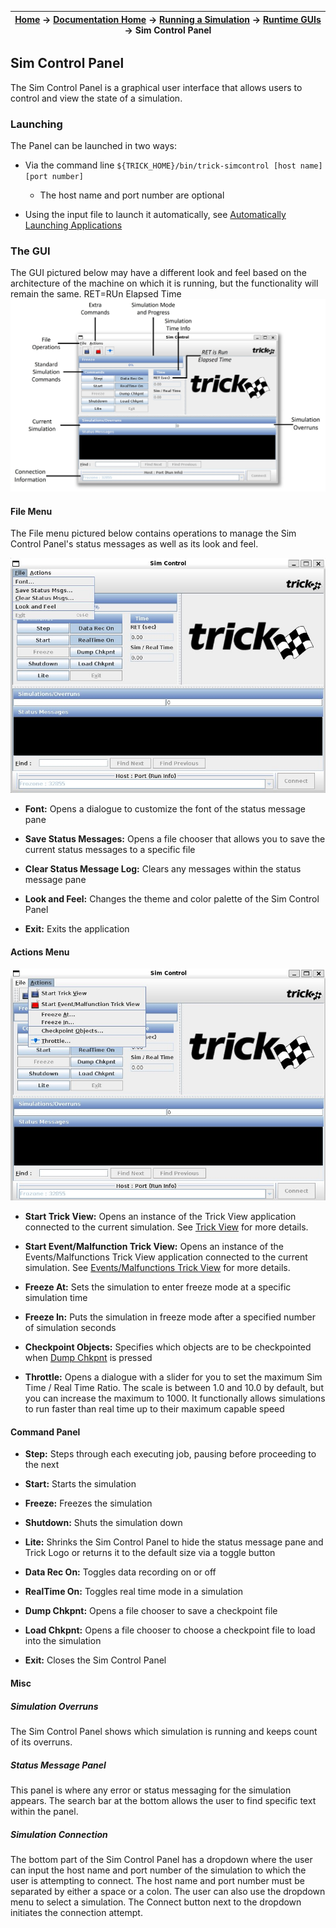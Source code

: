 | [Home](/trick) → [Documentation Home](../../Documentation-Home) → [Running a Simulation](../Running-a-Simulation) → [Runtime GUIs](Runtime-GUIs) → Sim Control Panel |
|------------------------------------------------------------------|

## Sim Control Panel

The Sim Control Panel is a graphical user interface that allows users to control and view the state of a simulation.

### Launching

The Panel can be launched in two ways:

- Via the command line `${TRICK_HOME}/bin/trick-simcontrol [host name] [port number]` 
  - The host name and port number are optional

- Using the input file to launch it automatically, see [Automatically Launching Applications](Runtime-GUIs#automatically-launching-applications)

### The GUI

The GUI pictured below may have a different look and feel based on the architecture of the machine on which it is running, but the functionality will remain the same.
RET=RUn Elapsed Time
![SimControlPanel](images/SimControlPanel.jpg)

#### File Menu

The File menu pictured below contains operations to manage the Sim Control Panel's status messages as well as its look and feel.

![SimControlPanel_File](images/SCP_File.jpg)

- **Font:** Opens a dialogue to customize the font of the status message pane

- **Save Status Messages:** Opens a file chooser that allows you to save the current status messages to a specific file

- **Clear Status Message Log:** Clears any messages within the status message pane

- **Look and Feel:** Changes the theme and color palette of the Sim Control Panel

- **Exit:** Exits the application

#### Actions Menu

![SimControlPanel_Actions](images/SCP_Actions.jpg)

- **Start Trick View:** Opens an instance of the Trick View application connected to the current simulation. See [Trick View](TrickView) for more details.

- **Start Event/Malfunction Trick View:** Opens an instance of the Events/Malfunctions Trick View application connected to the current simulation. See [Events/Malfunctions Trick View](MalfunctionsTrickView) for more details.

- **Freeze At:** Sets the simulation to enter freeze mode at a specific simulation time

- **Freeze In:** Puts the simulation in freeze mode after a specified number of simulation seconds

- **Checkpoint Objects:** Specifies which objects are to be checkpointed when [Dump Chkpnt](#dump-chkpnt) is pressed

- **Throttle:** Opens a dialogue with a slider for you to set the maximum Sim Time / Real Time Ratio. The scale is between 1.0 and 10.0 by default, but you can increase the maximum to 1000. It functionally allows simulations to run faster than real time up to their maximum capable speed

#### Command Panel

- **Step:** Steps through each executing job, pausing before proceeding to the next

- **Start:** Starts the simulation

- **Freeze:** Freezes the simulation

- **Shutdown:** Shuts the simulation down

- **Lite:** Shrinks the Sim Control Panel to hide the status message pane and Trick Logo or returns it to the default size via a toggle button

- **Data Rec On:** Toggles data recording on or off

- **RealTime On:** Toggles real time mode in a simulation

- **Dump Chkpnt:** Opens a file chooser to save a checkpoint file

- **Load Chkpnt:** Opens a file chooser to choose a checkpoint file to load into the simulation

- **Exit:** Closes the Sim Control Panel

#### Misc

##### Simulation Overruns
The Sim Control Panel shows which simulation is running and keeps count of its overruns.

##### Status Message Panel
This panel is where any error or status messaging for the simulation appears. The search bar at the bottom allows the user to find specific text within the panel.

##### Simulation Connection
The bottom part of the Sim Control Panel has a dropdown where the user can input the host name and port number of the simulation to which the user is attempting to connect. The host name and port number must be separated by either a space or a colon. The user can also use the dropdown menu to select a simulation. The Connect button next to the dropdown initiates the connection attempt. 
